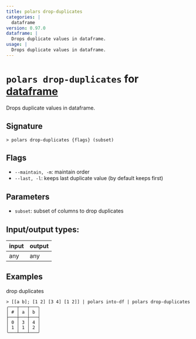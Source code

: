 ```yaml
---
title: polars drop-duplicates
categories: |
  dataframe
version: 0.97.0
dataframe: |
  Drops duplicate values in dataframe.
usage: |
  Drops duplicate values in dataframe.
---
```

<!-- This file is automatically generated. Please edit the command in https://github.com/nushell/nushell instead. -->

# `polars drop-duplicates` for [dataframe](/commands/categories/dataframe.md)

<div class='command-title'>Drops duplicate values in dataframe.</div>

## Signature

```> polars drop-duplicates {flags} (subset)```

## Flags

 -  `--maintain, -m`: maintain order
 -  `--last, -l`: keeps last duplicate value (by default keeps first)

## Parameters

 -  `subset`: subset of columns to drop duplicates


## Input/output types:

| input | output |
| ----- | ------ |
| any   | any    |

## Examples

drop duplicates
```nu
> [[a b]; [1 2] [3 4] [1 2]] | polars into-df | polars drop-duplicates
╭───┬───┬───╮
│ # │ a │ b │
├───┼───┼───┤
│ 0 │ 3 │ 4 │
│ 1 │ 1 │ 2 │
╰───┴───┴───╯

```
